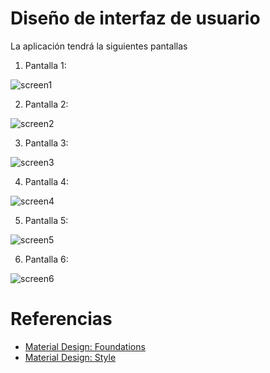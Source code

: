# Diseño de interfaz de usuario

La aplicación tendrá la siguientes pantallas

1. Pantalla 1: 

![screen1](images/Android%20Compact%20-%206.png)

2. Pantalla 2:

![screen2](images/Android%20Compact%20-%201.png)

3. Pantalla 3:

![screen3](images/Android%20Compact%20-%202.png)

4. Pantalla 4:

![screen4](images/Android%20Compact%20-%203.png)

5. Pantalla 5:

![screen5](images/Android%20Compact%20-%204.png)

6. Pantalla 6:

![screen6](images/Android%20Compact%20-%205.png)

# Referencias

- [Material Design: Foundations](https://m3.material.io/foundations)
- [Material Design: Style](https://m3.material.io/styles)
